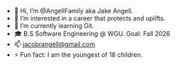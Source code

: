 - 👋 Hi, I’m @AngellFamily aka Jake Angell.
- 👀 I’m interested in a career that protects and uplifts.
- 🌱 I’m currently learning Git.
- 🎓 B.S Software Engineering @ WGU. Goal: Fall 2026
- 📫 jacobrangell@gmail.com
- ⚡ Fun fact: I am the youngest of 18 children.

<!---
AngellFamily/AngellFamily is a ✨ special ✨ repository because its `README.md` (this file) appears on your GitHub profile.
You can click the Preview link to take a look at your changes.
--->
